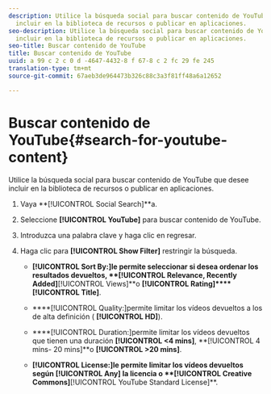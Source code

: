 ```yaml
---
description: Utilice la búsqueda social para buscar contenido de YouTube que desee
  incluir en la biblioteca de recursos o publicar en aplicaciones.
seo-description: Utilice la búsqueda social para buscar contenido de YouTube que desee
  incluir en la biblioteca de recursos o publicar en aplicaciones.
seo-title: Buscar contenido de YouTube
title: Buscar contenido de YouTube
uuid: a 99 c 2 c 0 d -4647-4432-8 f 67-8 c 2 fc 29 fe 245
translation-type: tm+mt
source-git-commit: 67aeb3de964473b326c88c3a3f81ff48a6a12652

---
```



# Buscar contenido de YouTube{#search-for-youtube-content}

Utilice la búsqueda social para buscar contenido de YouTube que desee incluir en la biblioteca de recursos o publicar en aplicaciones.

1. Vaya **[!UICONTROL Social Search]**a.
1. Seleccione **[!UICONTROL YouTube]** para buscar contenido de YouTube.
1. Introduzca una palabra clave y haga clic en regresar.
1. Haga clic para **[!UICONTROL Show Filter]** restringir la búsqueda.

   * ****[!UICONTROL Sort By:]le permite seleccionar si desea ordenar los resultados devueltos, **[!UICONTROL Relevance, Recently Added]****[!UICONTROL Views]**o **[!UICONTROL Rating]****[!UICONTROL Title]**.

   * ****[!UICONTROL Quality:]permite limitar los vídeos devueltos a los de alta definición ( **[!UICONTROL HD]**).

   * ****[!UICONTROL Duration:]permite limitar los vídeos devueltos que tienen una duración **[!UICONTROL <4 mins]**, **[!UICONTROL 4 mins- 20 mins]**o **[!UICONTROL >20 mins]**.

   * ****[!UICONTROL License:]le permite limitar los vídeos devueltos según **[!UICONTROL Any]** la licencia o **[!UICONTROL Creative Commons]****[!UICONTROL YouTube Standard License]**.


